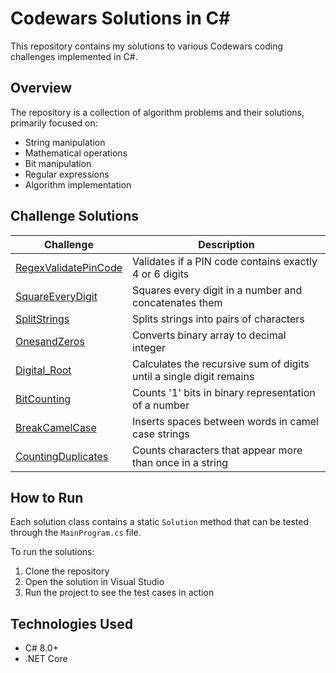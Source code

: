 # Codewars Solutions in C#

This repository contains my solutions to various Codewars coding challenges implemented in C#.

## Overview

The repository is a collection of algorithm problems and their solutions, primarily focused on:
- String manipulation
- Mathematical operations
- Bit manipulation
- Regular expressions
- Algorithm implementation

## Challenge Solutions

| Challenge | Description |
|-----------|-------------|
| [RegexValidatePinCode](RegexValidatePinCode.cs) | Validates if a PIN code contains exactly 4 or 6 digits |
| [SquareEveryDigit](SquareEveryDigit.cs) | Squares every digit in a number and concatenates them |
| [SplitStrings](SplitStrings.cs) | Splits strings into pairs of characters |
| [OnesandZeros](OnesandZeros.cs) | Converts binary array to decimal integer |
| [Digital_Root](Digital_Root.cs) | Calculates the recursive sum of digits until a single digit remains |
| [BitCounting](BitCounting.cs) | Counts '1' bits in binary representation of a number |
| [BreakCamelCase](BreakCamelCase.cs) | Inserts spaces between words in camel case strings |
| [CountingDuplicates](CountingDuplicates.cs) | Counts characters that appear more than once in a string |

## How to Run

Each solution class contains a static `Solution` method that can be tested through the `MainProgram.cs` file.

To run the solutions:
1. Clone the repository
2. Open the solution in Visual Studio
3. Run the project to see the test cases in action

## Technologies Used

- C# 8.0+
- .NET Core